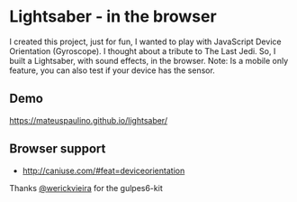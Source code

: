 # Lightsaber - in the browser #

I created this project, just for fun, I wanted to play with JavaScript Device Orientation (Gyroscope). I thought about a tribute to The Last Jedi. So, I built a Lightsaber, with sound effects, in the browser.
Note: Is a mobile only feature, you can also test if your device has the sensor.

## Demo ##
https://mateuspaulino.github.io/lightsaber/

## Browser support ##
* http://caniuse.com/#feat=deviceorientation

Thanks [@werickvieira](https://github.com/werickvieira) for the gulpes6-kit